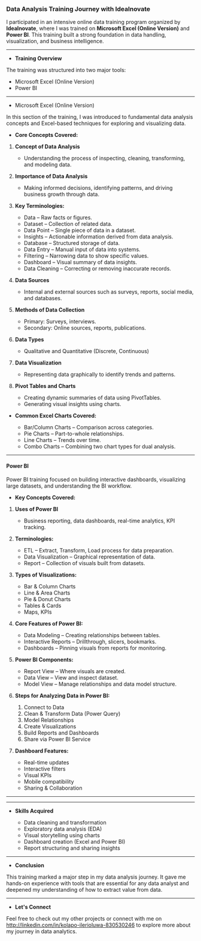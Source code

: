 ### Data Analysis Training Journey with Idealnovate

 I participated in an intensive online data training program organized by **Idealnovate**, where I was trained on **Microsoft Excel (Online Version)** and **Power BI**. This training built a strong foundation in data handling, visualization, and business intelligence.

---

- **Training Overview**

The training was structured into two major tools:

- Microsoft Excel (Online Version)
- Power BI

---

- Microsoft Excel (Online Version)

In this section of the training, I was introduced to fundamental data analysis concepts and Excel-based techniques for exploring and visualizing data.

- **Core Concepts Covered:**

1. **Concept of Data Analysis**

   - Understanding the process of inspecting, cleaning, transforming, and modeling data.

2. **Importance of Data Analysis**

   - Making informed decisions, identifying patterns, and driving business growth through data.

3. **Key Terminologies:**

   - Data – Raw facts or figures.
   - Dataset – Collection of related data.
   - Data Point – Single piece of data in a dataset.
   - Insights – Actionable information derived from data analysis.
   - Database – Structured storage of data.
   - Data Entry – Manual input of data into systems.
   - Filtering – Narrowing data to show specific values.
   - Dashboard – Visual summary of data insights.
   - Data Cleaning – Correcting or removing inaccurate records.

4. **Data Sources**

   - Internal and external sources such as surveys, reports, social media, and databases.

5. **Methods of Data Collection**

   - Primary: Surveys, interviews.
   - Secondary: Online sources, reports, publications.

6. **Data Types**

   - Qualitative and Quantitative (Discrete, Continuous)

7. **Data Visualization**

   - Representing data graphically to identify trends and patterns.

8. **Pivot Tables and Charts**

   - Creating dynamic summaries of data using PivotTables.
   - Generating visual insights using charts.

 - **Common Excel Charts Covered:**

   - Bar/Column Charts – Comparison across categories.
   - Pie Charts – Part-to-whole relationships.
   - Line Charts – Trends over time.
   - Combo Charts – Combining two chart types for dual analysis.

---

####  Power BI

Power BI training focused on building interactive dashboards, visualizing large datasets, and understanding the BI workflow.

- **Key Concepts Covered:**

1. **Uses of Power BI**

   - Business reporting, data dashboards, real-time analytics, KPI tracking.

2. **Terminologies:**

   - ETL – Extract, Transform, Load process for data preparation.
   - Data Visualization – Graphical representation of data.
   - Report – Collection of visuals built from datasets.

3. **Types of Visualizations:**

   - Bar & Column Charts
   - Line & Area Charts
   - Pie & Donut Charts
   - Tables & Cards
   - Maps, KPIs

4. **Core Features of Power BI:**

   - Data Modeling – Creating relationships between tables.
   - Interactive Reports – Drillthrough, slicers, bookmarks.
   - Dashboards – Pinning visuals from reports for monitoring.

5. **Power BI Components:**

   - Report View – Where visuals are created.
   - Data View – View and inspect dataset.
   - Model View – Manage relationships and data model structure.

6. **Steps for Analyzing Data in Power BI:**

   1. Connect to Data
   2. Clean & Transform Data (Power Query)
   3. Model Relationships
   4. Create Visualizations
   5. Build Reports and Dashboards
   6. Share via Power BI Service

7. **Dashboard Features:**

   - Real-time updates
   - Interactive filters
   - Visual KPIs
   - Mobile compatibility
   - Sharing & Collaboration

---


---

- **Skills Acquired**

   - Data cleaning and transformation
   - Exploratory data analysis (EDA)
   - Visual storytelling using charts
   - Dashboard creation (Excel and Power BI)
   - Report structuring and sharing insights

---

- **Conclusion**

This training marked a major step in my data analysis journey. It gave me hands-on experience with tools that are essential for any data analyst and deepened my understanding of how to extract value from data.

---

- **Let's Connect**

Feel free to check out my other projects or connect with me on http://linkedin.com/in/kolapo-ilerioluwa-830530246 to explore more about my journey in data analytics.

